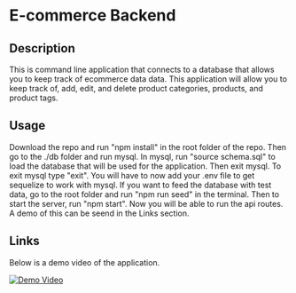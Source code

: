 # E-commerce Backend

## Description

This is command line application that connects to a database that allows you to keep track of ecommerce data data. This application will allow you to keep track of, add, edit, and delete product categories, products, and product tags.

## Usage
Download the repo and run "npm install" in the root folder of the repo. Then go to the ./db folder and run mysql. In mysql, run "source schema.sql" to load the database that will be used for the application. Then exit mysql. To exit mysql type "exit". You will have to now add your .env file to get sequelize to work with mysql. If you want to feed the database with test data, go to the root folder and run "npm run seed" in the terminal. Then to start the server, run "npm start". Now you will be able to run the api routes. A demo of this can be seend in the Links section.

## Links
Below is a demo video of the application.

[![Demo Video](https://img.youtube.com/vi/G9G63UUqnUI/0.jpg)](https://youtu.be/G9G63UUqnUI)